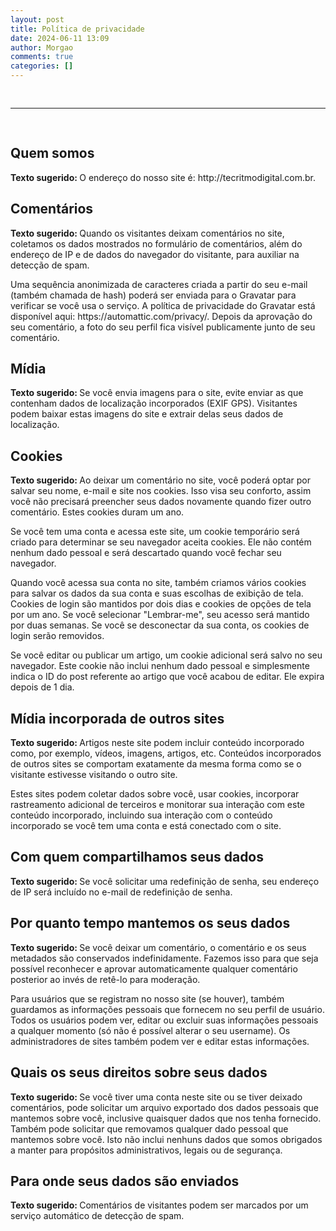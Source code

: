 ```yaml
---
layout: post
title: Política de privacidade
date: 2024-06-11 13:09
author: Morgao
comments: true
categories: []
---
```

<!-- wp:group {"align":"full","layout":{"type":"constrained"}} -->
<div class="wp-block-group alignfull"><!-- wp:columns -->
<div class="wp-block-columns"><!-- wp:column {"width":"100%"} -->
<div class="wp-block-column" style="flex-basis:100%"><!-- wp:categories /--></div>
<!-- /wp:column --></div>
<!-- /wp:columns --></div>
<!-- /wp:group -->

<!-- wp:latest-posts /-->

<!-- wp:query {"queryId":24,"query":{"perPage":10,"pages":0,"offset":0,"postType":"post","order":"desc","orderBy":"date","author":"","search":"","exclude":[],"sticky":"","inherit":false},"align":"wide","layout":{"contentSize":null,"type":"constrained"}} -->
<div class="wp-block-query alignwide"><!-- wp:post-template {"align":"wide","layout":{"type":"default"}} -->
<!-- wp:navigation {"ref":4} /-->

<!-- wp:group {"layout":{"inherit":true,"type":"constrained"}} -->
<div class="wp-block-group"><!-- wp:post-title {"isLink":true,"align":"wide","fontSize":"var(\u002d\u002dwp\u002d\u002dcustom\u002d\u002dtypography\u002d\u002dfont-size\u002d\u002dhuge, clamp(2.25rem, 4vw, 2.75rem))"} /-->

<!-- wp:post-featured-image {"isLink":true,"align":"wide","style":{"spacing":{"margin":{"top":"calc(1.75 * var(\u002d\u002dwp\u002d\u002dstyle\u002d\u002dblock-gap))"}}}} /-->

<!-- wp:columns {"align":"wide"} -->
<div class="wp-block-columns alignwide"><!-- wp:column {"width":"650px"} -->
<div class="wp-block-column" style="flex-basis:650px"><!-- wp:post-excerpt /-->

<!-- wp:post-date {"format":"F j, Y","isLink":true,"style":{"typography":{"fontStyle":"italic","fontWeight":"400"}},"fontSize":"small"} /--></div>
<!-- /wp:column -->

<!-- wp:column {"width":""} -->
<div class="wp-block-column"></div>
<!-- /wp:column --></div>
<!-- /wp:columns -->

<!-- wp:spacer {"height":"16px"} -->
<div style="height:16px" aria-hidden="true" class="wp-block-spacer"></div>
<!-- /wp:spacer -->

<!-- wp:separator {"opacity":"css","className":"alignwide is-style-wide"} -->
<hr class="wp-block-separator has-css-opacity alignwide is-style-wide"/>
<!-- /wp:separator -->

<!-- wp:spacer {"height":"16px"} -->
<div style="height:16px" aria-hidden="true" class="wp-block-spacer"></div>
<!-- /wp:spacer --></div>
<!-- /wp:group -->
<!-- /wp:post-template -->

<!-- wp:query-pagination {"paginationArrow":"arrow","align":"wide","layout":{"type":"flex","justifyContent":"space-between"}} -->
<!-- wp:query-pagination-previous {"fontSize":"small"} /-->

<!-- wp:query-pagination-numbers /-->

<!-- wp:query-pagination-next {"fontSize":"small"} /-->
<!-- /wp:query-pagination --></div>
<!-- /wp:query -->

<!-- wp:navigation {"ref":4} /-->

<!-- wp:heading -->
<h2 class="wp-block-heading">Quem somos</h2>
<!-- /wp:heading -->

<!-- wp:paragraph -->
<p><strong class="privacy-policy-tutorial">Texto sugerido: </strong>O endereço do nosso site é: http://tecritmodigital.com.br.</p>
<!-- /wp:paragraph -->

<!-- wp:heading -->
<h2 class="wp-block-heading">Comentários</h2>
<!-- /wp:heading -->

<!-- wp:paragraph -->
<p><strong class="privacy-policy-tutorial">Texto sugerido: </strong>Quando os visitantes deixam comentários no site, coletamos os dados mostrados no formulário de comentários, além do endereço de IP e de dados do navegador do visitante, para auxiliar na detecção de spam.</p>
<!-- /wp:paragraph -->

<!-- wp:paragraph -->
<p>Uma sequência anonimizada de caracteres criada a partir do seu e-mail (também chamada de hash) poderá ser enviada para o Gravatar para verificar se você usa o serviço. A política de privacidade do Gravatar está disponível aqui: https://automattic.com/privacy/. Depois da aprovação do seu comentário, a foto do seu perfil fica visível publicamente junto de seu comentário.</p>
<!-- /wp:paragraph -->

<!-- wp:heading -->
<h2 class="wp-block-heading">Mídia</h2>
<!-- /wp:heading -->

<!-- wp:paragraph -->
<p><strong class="privacy-policy-tutorial">Texto sugerido: </strong>Se você envia imagens para o site, evite enviar as que contenham dados de localização incorporados (EXIF GPS). Visitantes podem baixar estas imagens do site e extrair delas seus dados de localização.</p>
<!-- /wp:paragraph -->

<!-- wp:heading -->
<h2 class="wp-block-heading">Cookies</h2>
<!-- /wp:heading -->

<!-- wp:paragraph -->
<p><strong class="privacy-policy-tutorial">Texto sugerido: </strong>Ao deixar um comentário no site, você poderá optar por salvar seu nome, e-mail e site nos cookies. Isso visa seu conforto, assim você não precisará preencher seus  dados novamente quando fizer outro comentário. Estes cookies duram um ano.</p>
<!-- /wp:paragraph -->

<!-- wp:paragraph -->
<p>Se você tem uma conta e acessa este site, um cookie temporário será criado para determinar se seu navegador aceita cookies. Ele não contém nenhum dado pessoal e será descartado quando você fechar seu navegador.</p>
<!-- /wp:paragraph -->

<!-- wp:paragraph -->
<p>Quando você acessa sua conta no site, também criamos vários cookies para salvar os dados da sua conta e suas escolhas de exibição de tela. Cookies de login são mantidos por dois dias e cookies de opções de tela por um ano. Se você selecionar "Lembrar-me", seu acesso será mantido por duas semanas. Se você se desconectar da sua conta, os cookies de login serão removidos.</p>
<!-- /wp:paragraph -->

<!-- wp:paragraph -->
<p>Se você editar ou publicar um artigo, um cookie adicional será salvo no seu navegador. Este cookie não inclui nenhum dado pessoal e simplesmente indica o ID do post referente ao artigo que você acabou de editar. Ele expira depois de 1 dia.</p>
<!-- /wp:paragraph -->

<!-- wp:heading -->
<h2 class="wp-block-heading">Mídia incorporada de outros sites</h2>
<!-- /wp:heading -->

<!-- wp:paragraph -->
<p><strong class="privacy-policy-tutorial">Texto sugerido: </strong>Artigos neste site podem incluir conteúdo incorporado como, por exemplo, vídeos, imagens, artigos, etc. Conteúdos incorporados de outros sites se comportam exatamente da mesma forma como se o visitante estivesse visitando o outro site.</p>
<!-- /wp:paragraph -->

<!-- wp:paragraph -->
<p>Estes sites podem coletar dados sobre você, usar cookies, incorporar rastreamento adicional de terceiros e monitorar sua interação com este conteúdo incorporado, incluindo sua interação com o conteúdo incorporado se você tem uma conta e está conectado com o site.</p>
<!-- /wp:paragraph -->

<!-- wp:heading -->
<h2 class="wp-block-heading">Com quem compartilhamos seus dados</h2>
<!-- /wp:heading -->

<!-- wp:paragraph -->
<p><strong class="privacy-policy-tutorial">Texto sugerido: </strong>Se você solicitar uma redefinição de senha, seu endereço de IP será incluído no e-mail de redefinição de senha.</p>
<!-- /wp:paragraph -->

<!-- wp:heading -->
<h2 class="wp-block-heading">Por quanto tempo mantemos os seus dados</h2>
<!-- /wp:heading -->

<!-- wp:paragraph -->
<p><strong class="privacy-policy-tutorial">Texto sugerido: </strong>Se você deixar um comentário, o comentário e os seus metadados são conservados indefinidamente. Fazemos isso para que seja possível reconhecer e aprovar automaticamente qualquer comentário posterior ao invés de retê-lo para moderação.</p>
<!-- /wp:paragraph -->

<!-- wp:paragraph -->
<p>Para usuários que se registram no nosso site (se houver), também guardamos as informações pessoais que fornecem no seu perfil de usuário. Todos os usuários podem ver, editar ou excluir suas informações pessoais a qualquer momento (só não é possível alterar o seu username). Os administradores de sites também podem ver e editar estas informações.</p>
<!-- /wp:paragraph -->

<!-- wp:heading -->
<h2 class="wp-block-heading">Quais os seus direitos sobre seus dados</h2>
<!-- /wp:heading -->

<!-- wp:paragraph -->
<p><strong class="privacy-policy-tutorial">Texto sugerido: </strong>Se você tiver uma conta neste site ou se tiver deixado comentários, pode solicitar um arquivo exportado dos dados pessoais que mantemos sobre você, inclusive quaisquer dados que nos tenha fornecido. Também pode solicitar que removamos qualquer dado pessoal que mantemos sobre você. Isto não inclui nenhuns dados que somos obrigados a manter para propósitos administrativos, legais ou de segurança.</p>
<!-- /wp:paragraph -->

<!-- wp:heading -->
<h2 class="wp-block-heading">Para onde seus dados são enviados</h2>
<!-- /wp:heading -->

<!-- wp:paragraph -->
<p><strong class="privacy-policy-tutorial">Texto sugerido: </strong>Comentários de visitantes podem ser marcados por um serviço automático de detecção de spam.</p>
<!-- /wp:paragraph -->
